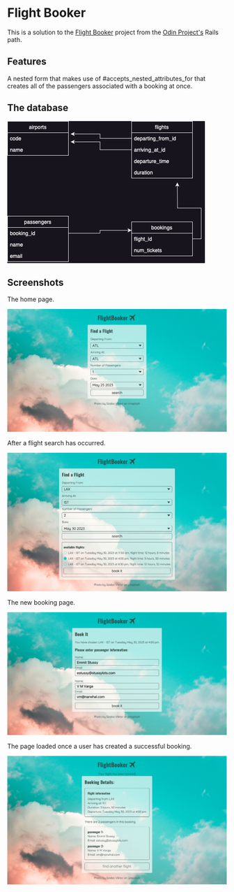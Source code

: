 # Flight Booker

This is a solution to the [Flight Booker](https://www.theodinproject.com/lessons/ruby-on-rails-flight-booker) project from the [Odin Project's](https://www.theodinproject.com/) Rails path. 

## Features

A nested form that makes use of #accepts_nested_attributes_for that creates all of the passengers associated with a booking at once. 

## The database

![alt text](readme_assets/uml.jpg "uml diagram of databases")

## Screenshots

The home page.

![alt text](readme_assets/home.png "home page")

After a flight search has occurred. 

![alt text](readme_assets/home_with_flight_choices.png "home page")

The new booking page.

![alt text](readme_assets/bookings_new.png "booking page")

The page loaded once a user has created a successful booking. 

![alt text](readme_assets/booking_show.png "booking show page")